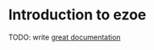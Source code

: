 # Introduction to ezoe

TODO: write [great documentation](http://jacobian.org/writing/what-to-write/)
